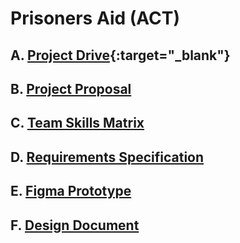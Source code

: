 # Prisoners Aid (ACT)

## A. [Project Drive](https://drive.google.com/drive/folders/1BeabQXseOI4Rv8tX_-RH8XyJZSSvgce0?usp=sharing){:target="_blank"}

## B. [Project Proposal](https://drive.google.com/drive/folders/1Rf7kO7kfCO4rhyzFu3JLq458qzXdcdkY?usp=sharing)

## C. [Team Skills Matrix](https://drive.google.com/drive/folders/1k42NSnKvna2NuQ57vv80zdUzq3ow393h?usp=sharing)

## D. [Requirements Specification](https://drive.google.com/drive/folders/1kRDmA6gtYbC0vXSKjQgK43_HcgILO6Ou?usp=sharing)

## E. [Figma Prototype](https://www.figma.com/file/lz80ufRWKNRBAxveyrVTP3/Prisoners-Aid-ACT-1st-Milestone?node-id=0%3A1)

## F. [Design Document](https://www.figma.com/file/lz80ufRWKNRBAxveyrVTP3/Prisoners-Aid-ACT-1st-Milestone?node-id=0%3A1)
